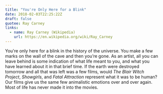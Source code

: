 ```yaml
---
title: "You're Only Here for a Blink"
date: 2018-02-03T22:25:22Z
draft: false
quotee: Ray Carney
links:
  - name: Ray Carney (Wikipedia)
    url: https://en.wikipedia.org/wiki/Ray_Carney
---
```


You're only here for a blink in the history of the universe. You make a few marks on the wall of the cave and then you’re gone. As an artist, all you can leave behind is some indication of what life meant to you, and what you have learned about it in that brief time. If the earth were destroyed tomorrow and all that was left was a few films, would *The Blair Witch Project*, *Showgirls*, and *Fatal Attraction* represent what it was to be human? Our films give us the same few animalistic emotions over and over again. Most of life has never made it into the movies.
